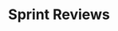 ---
layout: project
title: "Sprint Reviews"
description: "Slides and data from our sprint reviews"
# header-img: "img/home-bg.jpg"
category: sprint-review
---